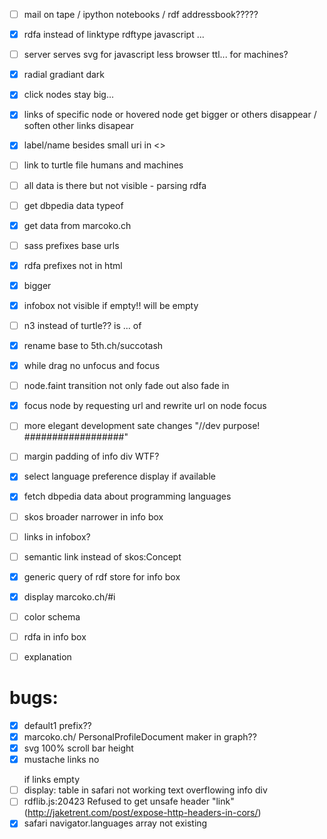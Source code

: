 
- [ ] mail on tape / ipython notebooks / rdf addressbook?????
- [x] rdfa instead of linktype rdftype javascript ...  
- [ ] server serves svg for javascript less browser ttl... for machines?
- [x] radial gradiant dark
- [x] click nodes stay big...
- [x] links of specific node or hovered node get bigger or others disappear / soften other links disapear
- [x] label/name besides small uri in <>
- [ ] link to turtle file humans and machines
- [ ] all data is there but not visible - parsing rdfa
- [ ] get dbpedia data typeof
- [x] get data from marcoko.ch
- [ ] sass prefixes base urls
- [x] rdfa prefixes not in html
- [x] bigger
- [x] infobox not visible if empty!! will be empty
- [ ] n3 instead of turtle?? is ... of
- [x] rename base to 5th.ch/succotash
- [x] while drag no unfocus and focus
- [ ] node.faint transition not only fade out also fade in
- [x] focus node by requesting url and rewrite url on node focus
- [ ] more elegant development sate changes "//dev purpose! ##################"
- [ ] margin padding of info div WTF?
- [x] select language preference display if available
- [x] fetch dbpedia data about programming languages
- [ ] skos broader narrower in info box
- [ ] links in infobox?
- [ ] semantic link instead of skos:Concept
- [x] generic query of rdf store for info box
- [x] display marcoko.ch/#i
- [ ] color schema
- [ ] rdfa in info box
- [ ] explanation



# bugs:
- [x] default1 prefix??
- [x] marcoko.ch/ PersonalProfileDocument maker in graph??
- [x] svg 100% scroll bar height
- [x] mustache links no <p></p> if links empty
- [ ] display: table in safari not working text overflowing info div
- [ ] rdflib.js:20423 Refused to get unsafe header "link" (http://jaketrent.com/post/expose-http-headers-in-cors/)
- [x] safari navigator.languages array not existing
